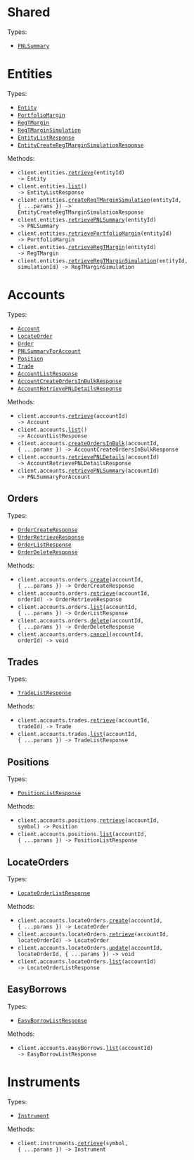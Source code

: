# Shared

Types:

- <code><a href="./src/resources/shared.ts">PNLSummary</a></code>

# Entities

Types:

- <code><a href="./src/resources/entities.ts">Entity</a></code>
- <code><a href="./src/resources/entities.ts">PortfolioMargin</a></code>
- <code><a href="./src/resources/entities.ts">RegTMargin</a></code>
- <code><a href="./src/resources/entities.ts">RegTMarginSimulation</a></code>
- <code><a href="./src/resources/entities.ts">EntityListResponse</a></code>
- <code><a href="./src/resources/entities.ts">EntityCreateRegTMarginSimulationResponse</a></code>

Methods:

- <code title="get /entities/{entity_id}">client.entities.<a href="./src/resources/entities.ts">retrieve</a>(entityId) -> Entity</code>
- <code title="get /entities">client.entities.<a href="./src/resources/entities.ts">list</a>() -> EntityListResponse</code>
- <code title="post /entities/{entity_id}/regt-margin-simulations">client.entities.<a href="./src/resources/entities.ts">createRegTMarginSimulation</a>(entityId, { ...params }) -> EntityCreateRegTMarginSimulationResponse</code>
- <code title="get /entities/{entity_id}/pnl-summary">client.entities.<a href="./src/resources/entities.ts">retrievePNLSummary</a>(entityId) -> PNLSummary</code>
- <code title="get /entities/{entity_id}/portfolio-margin">client.entities.<a href="./src/resources/entities.ts">retrievePortfolioMargin</a>(entityId) -> PortfolioMargin</code>
- <code title="get /entities/{entity_id}/regt-margin">client.entities.<a href="./src/resources/entities.ts">retrieveRegTMargin</a>(entityId) -> RegTMargin</code>
- <code title="get /entities/{entity_id}/regt-margin-simulations/{simulation_id}">client.entities.<a href="./src/resources/entities.ts">retrieveRegTMarginSimulation</a>(entityId, simulationId) -> RegTMarginSimulation</code>

# Accounts

Types:

- <code><a href="./src/resources/accounts/accounts.ts">Account</a></code>
- <code><a href="./src/resources/accounts/accounts.ts">LocateOrder</a></code>
- <code><a href="./src/resources/accounts/accounts.ts">Order</a></code>
- <code><a href="./src/resources/accounts/accounts.ts">PNLSummaryForAccount</a></code>
- <code><a href="./src/resources/accounts/accounts.ts">Position</a></code>
- <code><a href="./src/resources/accounts/accounts.ts">Trade</a></code>
- <code><a href="./src/resources/accounts/accounts.ts">AccountListResponse</a></code>
- <code><a href="./src/resources/accounts/accounts.ts">AccountCreateOrdersInBulkResponse</a></code>
- <code><a href="./src/resources/accounts/accounts.ts">AccountRetrievePNLDetailsResponse</a></code>

Methods:

- <code title="get /accounts/{account_id}">client.accounts.<a href="./src/resources/accounts/accounts.ts">retrieve</a>(accountId) -> Account</code>
- <code title="get /accounts">client.accounts.<a href="./src/resources/accounts/accounts.ts">list</a>() -> AccountListResponse</code>
- <code title="post /accounts/{account_id}/bulk-orders">client.accounts.<a href="./src/resources/accounts/accounts.ts">createOrdersInBulk</a>(accountId, { ...params }) -> AccountCreateOrdersInBulkResponse</code>
- <code title="get /accounts/{account_id}/pnl-details">client.accounts.<a href="./src/resources/accounts/accounts.ts">retrievePNLDetails</a>(accountId) -> AccountRetrievePNLDetailsResponse</code>
- <code title="get /accounts/{account_id}/pnl-summary">client.accounts.<a href="./src/resources/accounts/accounts.ts">retrievePNLSummary</a>(accountId) -> PNLSummaryForAccount</code>

## Orders

Types:

- <code><a href="./src/resources/accounts/orders.ts">OrderCreateResponse</a></code>
- <code><a href="./src/resources/accounts/orders.ts">OrderRetrieveResponse</a></code>
- <code><a href="./src/resources/accounts/orders.ts">OrderListResponse</a></code>
- <code><a href="./src/resources/accounts/orders.ts">OrderDeleteResponse</a></code>

Methods:

- <code title="post /accounts/{account_id}/orders">client.accounts.orders.<a href="./src/resources/accounts/orders.ts">create</a>(accountId, { ...params }) -> OrderCreateResponse</code>
- <code title="get /accounts/{account_id}/orders/{order_id}">client.accounts.orders.<a href="./src/resources/accounts/orders.ts">retrieve</a>(accountId, orderId) -> OrderRetrieveResponse</code>
- <code title="get /accounts/{account_id}/orders">client.accounts.orders.<a href="./src/resources/accounts/orders.ts">list</a>(accountId, { ...params }) -> OrderListResponse</code>
- <code title="delete /accounts/{account_id}/orders">client.accounts.orders.<a href="./src/resources/accounts/orders.ts">delete</a>(accountId, { ...params }) -> OrderDeleteResponse</code>
- <code title="delete /accounts/{account_id}/orders/{order_id}">client.accounts.orders.<a href="./src/resources/accounts/orders.ts">cancel</a>(accountId, orderId) -> void</code>

## Trades

Types:

- <code><a href="./src/resources/accounts/trades.ts">TradeListResponse</a></code>

Methods:

- <code title="get /accounts/{account_id}/trades/{trade_id}">client.accounts.trades.<a href="./src/resources/accounts/trades.ts">retrieve</a>(accountId, tradeId) -> Trade</code>
- <code title="get /accounts/{account_id}/trades">client.accounts.trades.<a href="./src/resources/accounts/trades.ts">list</a>(accountId, { ...params }) -> TradeListResponse</code>

## Positions

Types:

- <code><a href="./src/resources/accounts/positions.ts">PositionListResponse</a></code>

Methods:

- <code title="get /accounts/{account_id}/positions/{symbol}">client.accounts.positions.<a href="./src/resources/accounts/positions.ts">retrieve</a>(accountId, symbol) -> Position</code>
- <code title="get /accounts/{account_id}/positions">client.accounts.positions.<a href="./src/resources/accounts/positions.ts">list</a>(accountId, { ...params }) -> PositionListResponse</code>

## LocateOrders

Types:

- <code><a href="./src/resources/accounts/locate-orders.ts">LocateOrderListResponse</a></code>

Methods:

- <code title="post /accounts/{account_id}/locate-orders">client.accounts.locateOrders.<a href="./src/resources/accounts/locate-orders.ts">create</a>(accountId, { ...params }) -> LocateOrder</code>
- <code title="get /accounts/{account_id}/locate-orders/{locate_order_id}">client.accounts.locateOrders.<a href="./src/resources/accounts/locate-orders.ts">retrieve</a>(accountId, locateOrderId) -> LocateOrder</code>
- <code title="patch /accounts/{account_id}/locate-orders/{locate_order_id}">client.accounts.locateOrders.<a href="./src/resources/accounts/locate-orders.ts">update</a>(accountId, locateOrderId, { ...params }) -> void</code>
- <code title="get /accounts/{account_id}/locate-orders">client.accounts.locateOrders.<a href="./src/resources/accounts/locate-orders.ts">list</a>(accountId) -> LocateOrderListResponse</code>

## EasyBorrows

Types:

- <code><a href="./src/resources/accounts/easy-borrows.ts">EasyBorrowListResponse</a></code>

Methods:

- <code title="get /accounts/{account_id}/easy-borrows">client.accounts.easyBorrows.<a href="./src/resources/accounts/easy-borrows.ts">list</a>(accountId) -> EasyBorrowListResponse</code>

# Instruments

Types:

- <code><a href="./src/resources/instruments.ts">Instrument</a></code>

Methods:

- <code title="get /instruments/{symbol}">client.instruments.<a href="./src/resources/instruments.ts">retrieve</a>(symbol, { ...params }) -> Instrument</code>
